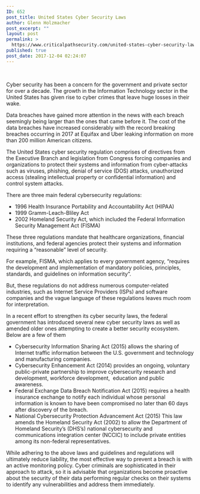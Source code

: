 ```yaml
---
ID: 652
post_title: United States Cyber Security Laws
author: Glenn Holzmacher
post_excerpt: ""
layout: post
permalink: >
  https://www.criticalpathsecurity.com/united-states-cyber-security-laws/
published: true
post_date: 2017-12-04 02:24:07
---
```

&nbsp;

Cyber security has been a concern for the government and private sector for over a decade. The growth in the Information Technology sector in the United States has given rise to cyber crimes that leave huge losses in their wake.

Data breaches have gained more attention in the news with each breach seemingly being larger than the ones that came before it. The cost of the data breaches have increased considerably with the record breaking breaches occurring in 2017 at Equifax and Uber leaking information on more than 200 million American citizens.

The United States cyber security regulation comprises of directives from the Executive Branch and legislation from Congress forcing companies and organizations to protect their systems and information from cyber-attacks such as viruses, phishing, denial of service (DOS) attacks, unauthorized access (stealing intellectual property or confidential information) and control system attacks.

There are three main federal cybersecurity regulations:
<ul>
 	<li style="font-weight: 400;">1996 Health Insurance Portability and Accountability Act (HIPAA)</li>
 	<li style="font-weight: 400;">1999 Gramm-Leach-Bliley Act</li>
 	<li style="font-weight: 400;">2002 Homeland Security Act, which included the Federal Information Security Management Act (FISMA)</li>
</ul>
These three regulations mandate that healthcare organizations, financial institutions, and federal agencies protect their systems and information requiring a “reasonable” level of security.

For example, FISMA, which applies to every government agency, “requires the development and implementation of mandatory policies, principles, standards, and guidelines on information security”.

But, these regulations do not address numerous computer-related industries, such as Internet Service Providers (ISPs) and software companies and the vague language of these regulations leaves much room for interpretation.

In a recent effort to strengthen its cyber security laws, the federal government has introduced several new cyber security laws as well as amended older ones attempting to create a better security ecosystem. Below are a few of them
<ul>
 	<li style="font-weight: 400;">Cybersecurity Information Sharing Act (2015) allows the sharing of Internet traffic information between the U.S. government and technology and manufacturing companies.</li>
 	<li style="font-weight: 400;">Cybersecurity Enhancement Act (2014) provides an ongoing, voluntary public-private partnership to improve cybersecurity research and development, workforce development,  education and public awareness.</li>
 	<li style="font-weight: 400;">Federal Exchange Data Breach Notification Act (2015) requires a health insurance exchange to notify each individual whose personal information is known to have been compromised no later than 60 days after discovery of the breach.</li>
 	<li style="font-weight: 400;">National Cybersecurity Protection Advancement Act (2015) This law amends the Homeland Security Act (2002) to allow the Department of Homeland Security’s (DHS’s) national cybersecurity and communications integration center (NCCIC) to include private entities among its non-federal representatives.</li>
</ul>
While adhering to the above laws and guidelines and regulations will ultimately reduce liability, the most effective way to prevent a breach is with an active monitoring policy. Cyber criminals are sophisticated in their approach to attack, so it is advisable that organizations become proactive about the security of their data performing regular checks on their systems to identify any vulnerabilities and address them immediately.